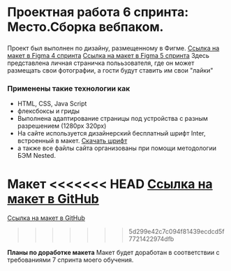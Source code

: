 # Проектная работа 6 спринта: Место.Сборка вебпаком.

### 
Проект был выполнен по дизайну, размещенному в Фигме. [Ссылка на макет в Figma 4 спринта](https://www.figma.com/file/2cn9N9jSkmxD84oJik7xL7/JavaScript.-Sprint-4?node-id=0%3A1) 
[Ссылка на макет в Figma 5 спринта](https://www.figma.com/file/bjyvbKKJN2naO0ucURl2Z0/JavaScript.-Sprint-5?type=design&node-id=0-1&mode=design&t=Dr7CNiyJmEbrls4G-0)
Здесь представлена личная страничка полььзователя, где он может размещать свои фотографии, а гости будут ставить им свои "лайки"

### Применены такие технологии как
* HTML, CSS, Java Script
* флексбоксы и гриды
* Выполнена адаптирование страницы под устройства с разным разрешением (1280px 320px)
* На сайте используется дизайнерский бесплатный шрифт Inter, встроенный в макет. [Скачать шрифт](https://rsms.me/inter/)
* а также все файлы сайта организованы при помощи методологии БЭМ Nested.


**Макет**
<<<<<<< HEAD
[Ссылка на макет в GitHub](https://github.com/lybsik/mesto-project-ff)
=======
[Ссылка на макет в GitHub](https://github.com/lybsik/mesto-project-ff.git)
>>>>>>> 5d299e42c7c094f81439ecdcd5f7721422974dfb

**Планы по доработке макета**
Макет будет доработан в соответствии с требованиями 7 спринта моего обучения.
